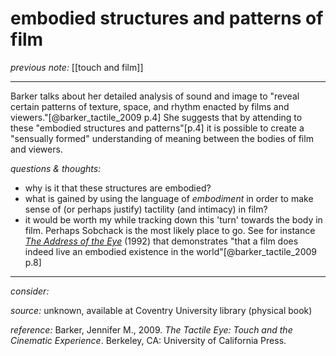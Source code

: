 # embodied structures and patterns of film

_previous note:_  [[touch and film]]  

---

Barker talks about her detailed analysis of sound and image to "reveal certain patterns of texture, space, and rhythm enacted by films and viewers."[@barker_tactile_2009 p.4] She suggests that by attending to these "embodied structures and patterns"[p.4] it is possible to create a "sensually formed" understanding of meaning between the bodies of film and viewers.  

_questions & thoughts:_

- why is it that these structures are embodied?  
- what is gained by using the language of _embodiment_ in order to make sense of (or perhaps justify) tactility (and intimacy) in film?  
- it would be worth my while tracking down this 'turn' towards the body in film. Perhaps Sobchack is the most likely place to go. See for instance [_The Address of the Eye_](zotero://select/items/1_RVQJI2V4) (1992) that demonstrates "that a film does indeed live an embodied existence in the world"[@barker_tactile_2009 p.8] 


--- 

_consider:_ 


_source:_ unknown, available at Coventry University library (physical book)      

_reference:_ Barker, Jennifer M., 2009. _The Tactile Eye: Touch and the Cinematic Experience_. Berkeley, CA: University of California Press.


